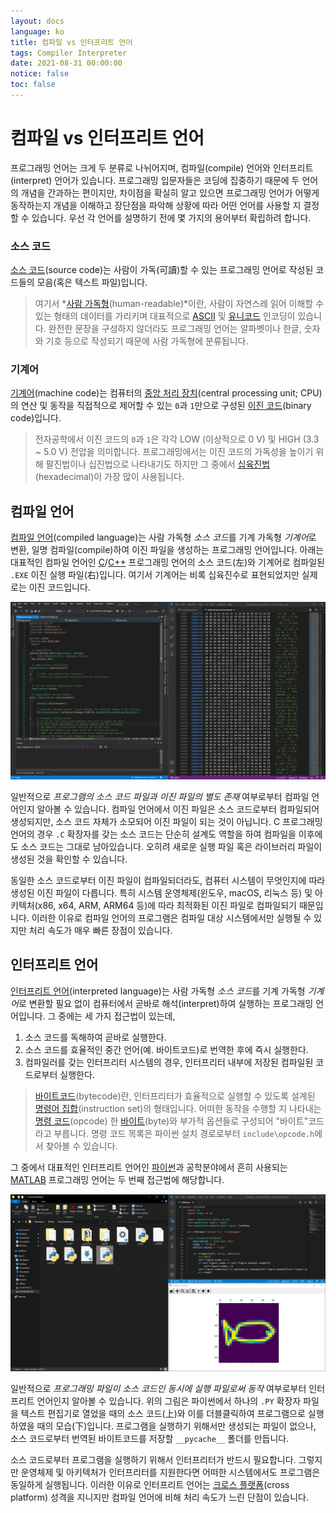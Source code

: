 ```yaml
---
layout: docs
language: ko
title: 컴파일 vs 인터프리트 언어
tags: Compiler Interpreter
date: 2021-08-31 00:00:00
notice: false
toc: false
---
```

# 컴파일 vs 인터프리트 언어
프로그래밍 언어는 크게 두 분류로 나뉘어지며, 컴파일(compile) 언어와 인터프리트(interpret) 언어가 있습니다. 프로그래밍 입문자들은 코딩에 집중하기 때문에 두 언어의 개념을 간과하는 편이지만, 차이점을 확실히 알고 있으면 프로그래밍 언어가 어떻게 동작하는지 개념을 이해하고 장단점을 파악해 상황에 따라 어떤 언어를 사용할 지 결정할 수 있습니다. 우선 각 언어를 설명하기 전에 몇 가지의 용어부터 확립하려 합니다.

### 소스 코드
[소스 코드](https://ko.wikipedia.org/wiki/소스_코드)(source code)는 사람이 가독(可讀)할 수 있는 프로그래밍 언어로 작성된 코드들의 모음(혹은 텍스트 파일)입니다.

> 여기서 *[사람 가독형](https://ko.wikipedia.org/wiki/인간이_읽을_수_있는_매체)(human-readable)*이란, 사람이 자연스레 읽어 이해할 수 있는 형태의 데이터를 가리키며 대표적으로 [ASCII](https://ko.wikipedia.org/wiki/ASCII) 및 [유니코드](https://ko.wikipedia.org/wiki/유니코드) 인코딩이 있습니다. 완전한 문장을 구성하지 않더라도 프로그래밍 언어는 알파벳이나 한글, 숫자와 기호 등으로 작성되기 때문에 사람 가독형에 분류됩니다.

### 기계어
[기계어](https://ko.wikipedia.org/wiki/기계어)(machine code)는 컴퓨터의 [중앙 처리 장치](https://ko.wikipedia.org/wiki/중앙_처리_장치)(central processing unit; CPU)의 연산 및 동작을 직접적으로 제어할 수 있는 `0`과 `1`만으로 구성된 [이진 코드](https://ko.wikipedia.org/wiki/이진_코드)(binary code)입니다.

> 전자공학에서 이진 코드의 `0`과 `1`은 각각 LOW (이상적으로 0 V) 및 HIGH (3.3 ~ 5.0 V) 전압을 의미합니다. 프로그래밍에서는 이진 코드의 가독성을 높이기 위해 팔진법이나 십진법으로 나타내기도 하지만 그 중에서 [십육진법](https://ko.wikipedia.org/wiki/십육진법)(hexadecimal)이 가장 많이 사용됩니다.

## 컴파일 언어
[컴파일 언어](https://ko.wikipedia.org/wiki/컴파일_언어)(compiled language)는 사람 가독형 *소스 코드*를 기계 가독형 *기계어*로 변환, 일명 컴파일(compile)하여 이진 파일을 생성하는 프로그래밍 언어입니다. 아래는 대표적인 컴파일 언어인 [C](/docs/ko.C)/[C++](/docs/ko.Cpp) 프로그래밍 언어의 소스 코드(左)와 기계어로 컴파일된 `.EXE` 이진 실행 파일(右)입니다. 여기서 기계어는 비록 십육진수로 표현되었지만 실제로는 이진 코드입니다.

![컴파일 언어의 소스 코드와 실행 파일](/images/blog/compiler_vs_interpreter/programming_lang_compile.png)

일반적으로 *프로그램의 소스 코드 파일과 이진 파일의 별도 존재* 여부로부터 컴파일 언어인지 알아볼 수 있습니다. 컴파일 언어에서 이진 파일은 소스 코드로부터 컴파일되어 생성되지만, 소스 코드 자체가 소모되어 이진 파일이 되는 것이 아닙니다. C 프로그래밍 언어의 경우 `.C` 확장자를 갖는 소스 코드는 단순히 설계도 역할을 하여 컴파일을 이후에도 소스 코드는 그대로 남아있습니다. 오히려 새로운 실행 파일 혹은 라이브러리 파일이 생성된 것을 확인할 수 있습니다.

동일한 소스 코드로부터 이진 파일이 컴파일되더라도, 컴퓨터 시스템이 무엇인지에 따라 생성된 이진 파일이 다릅니다. 특히 시스템 운영체제(윈도우, macOS, 리눅스 등) 및 아키텍처(x86, x64, ARM, ARM64 등)에 따라 최적화된 이진 파일로 컴파일되기 때문입니다. 이러한 이유로 컴파일 언어의 프로그램은 컴파일 대상 시스템에서만 실행될 수 있지만 처리 속도가 매우 빠른 장점이 있습니다.

## 인터프리트 언어
[인터프리트 언어](https://ko.wikipedia.org/wiki/인터프리트_언어)(interpreted language)는 사람 가독형 *소스 코드*를 기계 가독형 *기계어*로 변환할 필요 없이 컴퓨터에서 곧바로 해석(interpret)하여 실행하는 프로그래밍 언어입니다. 그 중에는 세 가지 접근법이 있는데,

1. 소스 코드를 독해하여 곧바로 실행한다.
2. 소스 코드를 효율적인 중간 언어(예. 바이트코드)로 번역한 후에 즉시 실행한다.
3. 컴파일러를 갖는 인터프리터 시스템의 경우, 인터프리터 내부에 저장된 컴파일된 코드로부터 실행한다.

> [바이트코드](https://ko.wikipedia.org/wiki/바이트코드)(bytecode)란, 인터프리터가 효율적으로 실행할 수 있도록 설계된 [명령어 집합](https://ko.wikipedia.org/wiki/명령어_집합)(instruction set)의 형태입니다. 어떠한 동작을 수행할 지 나타내는 [명령 코드](https://ko.wikipedia.org/wiki/명령_코드)(opcode) 한 [바이트](https://ko.wikipedia.org/wiki/바이트)(byte)와 부가적 옵션들로 구성되어 "바이트"코드라고 부릅니다. 명령 코드 목록은 파이썬 설치 경로로부터 `include\opcode.h`에서 찾아볼 수 있습니다.

그 중에서 대표적인 인터프리트 언어인 [파이썬](/docs/ko.Python)과 공학분야에서 흔히 사용되는 [MATLAB](/docs/ko.MATLAB) 프로그래밍 언어는 두 번째 접근법에 해당합니다.

![인터프리터 언어의 소스 코드와 실행 파일](/images/blog/compiler_vs_interpreter/programming_lang_interpret.png)

일반적으로 *프로그래밍 파일이 소스 코드인 동시에 실행 파일로써 동작* 여부로부터 인터프리트 언어인지 알아볼 수 있습니다. 위의 그림은 파이썬에서 하나의 `.PY` 확장자 파일을 텍스트 편집기로 열었을 때의 소스 코드(上)와 이를 더블클릭하여 프로그램으로 실행하였을 때의 모습(下)입니다. 프로그램을 실행하기 위해서만 생성되는 파일이 없으나, 소스 코드로부터 번역된 바이트코드를 저장할 `__pycache__` 폴더를 만듭니다.

소스 코드로부터 프로그램을 실행하기 위해서 인터프리터가 반드시 필요합니다. 그렇지만 운영체제 및 아키텍처가 인터프리터를 지원한다면 어떠한 시스템에서도 프로그램은 동일하게 실행됩니다. 이러한 이유로 인터프리트 언어는 [크로스 플랫폼](https://ko.wikipedia.org/wiki/크로스_플랫폼)(cross platform) 성격을 지니지만 컴파일 언어에 비해 처리 속도가 느린 단점이 있습니다.
